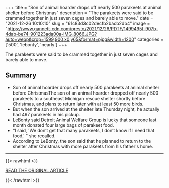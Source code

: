 +++
title = "Son of animal hoarder drops off nearly 500 parakeets at animal shelter before Christmas"
description = "The parakeets were said to be crammed together in just seven cages and barely able to move."
date = "2021-12-26 10:10:10"
slug = "61c83d3c02decfb2bacb2db4"
image = "https://www.gannett-cdn.com/presto/2021/12/26/PDTF/1499495f-907b-4dab-be74-901223ada00a-IMG_8066.JPG?auto=webp&crop=1599,900,x0,y65&format=pjpg&width=1200"
categories = ['500', 'lebonty', 'nearly']
+++

The parakeets were said to be crammed together in just seven cages and barely able to move.

## Summary

- Son of animal hoarder drops off nearly 500 parakeets at animal shelter before ChristmasThe son of an animal hoarder dropped off nearly 500 parakeets to a southeast Michigan rescue shelter shortly before Christmas, and plans to return later with at least 50 more birds.
- But when the son arrived at the shelter late Thursday night, he actually had 497 parakeets in his pickup.
- LeBonty said Detroit Animal Welfare Group is lucky that someone last month donated four large bags of parakeet food.
- “I said, 'We don’t get that many parakeets, I don’t know if I need that food,' " she recalled.
- According to LeBonty, the son said that he planned to return to the shelter after Christmas with more parakeets from his father's home.

---

{{< rawhtml >}}
  <p class="article-category">
    <a target="_blank" href="https://www.freep.com/story/news/local/michigan/2021/12/25/500-parakeets-animal-shelter-christmas/9017167002/">READ THE ORIGINAL ARTICLE</a>
  </p>
{{< /rawhtml >}}
